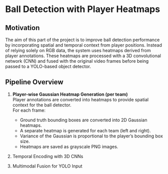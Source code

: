 # Ball Detection with Player Heatmaps

## Motivation
The aim of this part of the project is to improve ball detection performance by incorporating spatial and temporal context from player positions. Instead of relying solely on RGB data, the system uses heatmaps derived from player annotations. These heatmaps are processed with a 3D convolutional network (CNN) and fused with the original video frames before being passed to a YOLO-based object detector.

## Pipeline Overview
1. **Player-wise Gaussian Heatmap Generation (per team)**  
   Player annotations are converted into heatmaps to provide spatial context for the ball detector.  
   For each frame:
   - Ground truth bounding boxes are converted into 2D Gaussian heatmaps.
   - A separate heatmap is generated for each team (left and right).
   - Variance of the Gaussian is proportional to the player’s bounding box size.
   - Heatmaps are saved as grayscale PNG images.
  
   
3. Temporal Encoding with 3D CNNs
4. Multimodal Fusion for YOLO Input
